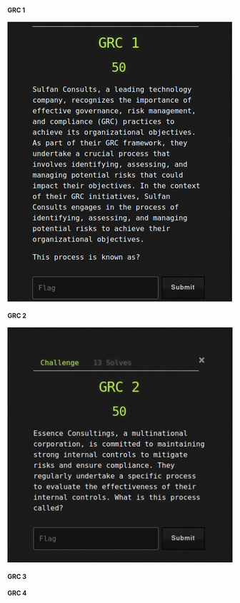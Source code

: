 #### GRC 1
![](https://raw.githubusercontent.com/cyberexpertsng/cseanctfv1/main/GRC/2023-07-12_15-16.png)
#### GRC 2
![](https://raw.githubusercontent.com/cyberexpertsng/cseanctfv1/main/GRC/2023-07-12_15-16_1.png)
#### GRC 3

#### GRC 4
